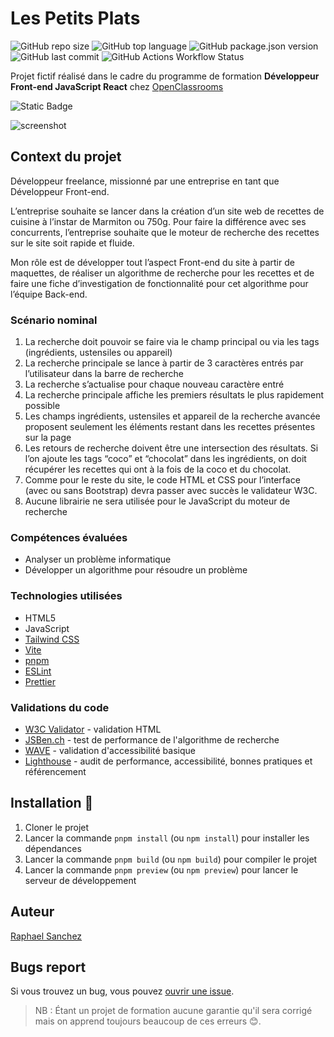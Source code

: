 # Les Petits Plats

![GitHub repo size](https://img.shields.io/github/repo-size/raphaelsanchez/oc-p7-les-petits-plats)
![GitHub top language](https://img.shields.io/github/languages/top/raphaelsanchez/oc-p7-les-petits-plats)
![GitHub package.json version](https://img.shields.io/github/v/tag/raphaelsanchez/oc-p7-les-petits-plats?label=version&sort=semver)
![GitHub last commit](https://img.shields.io/github/last-commit/raphaelsanchez/oc-p7-les-petits-plats)
![GitHub Actions Workflow Status](https://img.shields.io/github/actions/workflow/status/raphaelsanchez/oc-p7-les-petits-plats/static-deploy.yml)

Projet fictif réalisé dans le cadre du programme de formation **Développeur Front-end JavaScript React** chez [OpenClassrooms](https://openclassrooms.com)

![Static Badge](https://img.shields.io/badge/show-live-version?style=for-the-badge&logo=googlechrome&logoColor=%23FFD15B&label=Voir%20le%20site&labelColor=%23111111&color=%23FFD15B&link=https%3A%2F%2Fraphaelsanchez.design%2Foc-p7-les-petits-plats%2F)

![screenshot](https://github.com/raphaelsanchez/oc-p7-les-petits-plats/assets/6806913/1756bce9-0b49-4638-9876-f9dbc43e8d05)

## Context du projet

Développeur freelance, missionné par une entreprise en tant que Développeur Front-end.

L’entreprise souhaite se lancer dans la création d’un site web de recettes de cuisine à l’instar de Marmiton ou 750g. Pour faire la différence avec ses concurrents, l’entreprise souhaite que le moteur de recherche des recettes sur le site soit rapide et fluide.

Mon rôle est de développer tout l’aspect Front-end du site à partir de maquettes, de réaliser un algorithme de recherche pour les recettes et de faire une fiche d’investigation de fonctionnalité pour cet algorithme pour l’équipe Back-end.

### Scénario nominal

1. La recherche doit pouvoir se faire via le champ principal ou via les tags (ingrédients, ustensiles ou appareil)
2. La recherche principale se lance à partir de 3 caractères entrés par l’utilisateur dans la barre de recherche
3. La recherche s’actualise pour chaque nouveau caractère entré
4. La recherche principale affiche les premiers résultats le plus rapidement possible
5. Les champs ingrédients, ustensiles et appareil de la recherche avancée proposent seulement les éléments restant dans les recettes présentes sur la page
6. Les retours de recherche doivent être une intersection des résultats. Si l’on ajoute les tags “coco” et “chocolat” dans les ingrédients, on doit récupérer les recettes qui ont à la fois de la coco et du chocolat.
7. Comme pour le reste du site, le code HTML et CSS pour l’interface (avec ou sans Bootstrap) devra passer avec succès le validateur W3C.
8. Aucune librairie ne sera utilisée pour le JavaScript du moteur de recherche

### Compétences évaluées

- Analyser un problème informatique
- Développer un algorithme pour résoudre un problème

### Technologies utilisées

- HTML5
- JavaScript
- [Tailwind CSS](https://tailwindcss.com/)
- [Vite](https://vitejs.dev/)
- [pnpm](https://pnpm.io/)
- [ESLint](https://eslint.org/)
- [Prettier](https://prettier.io/)

### Validations du code

- [W3C Validator](https://validator.w3.org/) - validation HTML
- [JSBen.ch](https://jsben.ch/) - test de performance de l'algorithme de recherche
- [WAVE](https://wave.webaim.org/) - validation d'accessibilité basique
- [Lighthouse](https://developers.google.com/web/tools/lighthouse) - audit de performance, accessibilité, bonnes pratiques et référencement

## Installation 🚀

1. Cloner le projet
2. Lancer la commande `pnpm install` (ou `npm install`) pour installer les dépendances
3. Lancer la commande `pnpm build` (ou `npm build`) pour compiler le projet
4. Lancer la commande `pnpm preview` (ou `npm preview`) pour lancer le serveur de développement

## Auteur

[Raphael Sanchez](https://www.linkedin.com/in/raphael-sanchez-design/)

## Bugs report

Si vous trouvez un bug, vous pouvez [ouvrir une issue](https://github.com/raphaelsanchez/oc-p7-les-petits-plats/issues).

> NB : Étant un projet de formation aucune garantie qu'il sera corrigé mais on apprend toujours beaucoup de ces erreurs 😊.
